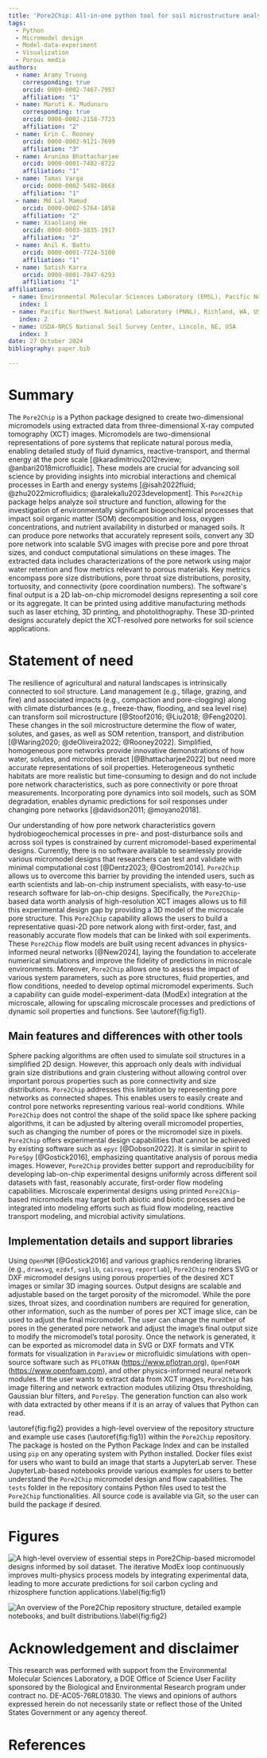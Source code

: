 ```yaml
---
title: 'Pore2Chip: All-in-one python tool for soil microstructure analysis and micromodel design'
tags:
  - Python
  - Micromodel design
  - Model-data-experiment
  - Visualization
  - Porous media
authors:
  - name: Aramy Truong
    corresponding: true
    orcid: 0009-0002-7467-7957
    affiliation: "1"
  - name: Maruti K. Mudunuru
    corresponding: true
    orcid: 0000-0002-2158-7723
    affiliation: "2"
  - name: Erin C. Rooney
    orcid: 0000-0002-9121-7699
    affiliation: "3"
  - name: Arunima Bhattacharjee
    orcid: 0000-0001-7482-8722
    affiliation: "1"
  - name: Tamas Varga
    orcid: 0000-0002-5492-866X
    affiliation: "1"
  - name: Md Lal Mamud
    orcid: 0000-0002-5764-1058
    affiliation: "2"
  - name: Xiaoliang He
    orcid: 0000-0003-3835-1917
    affiliation: "2"
  - name: Anil K. Battu
    orcid: 0000-0001-7724-5100
    affiliation: "1"
  - name: Satish Karra
    orcid: 0000-0001-7847-6293
    affiliation: "1"
affiliations:
 - name: Environmental Molecular Sciences Laboratory (EMSL), Pacific Northwest National Laboratory, Richland, WA, USA
   index: 1
 - name: Pacific Northwest National Laboratory (PNNL), Richland, WA, USA
   index: 2
 - name: USDA-NRCS National Soil Survey Center, Lincoln, NE, USA
   index: 3
date: 27 October 2024
bibliography: paper.bib

---
```


# Summary

The `Pore2Chip` is a Python package designed to create two-dimensional micromodels using extracted data from three-dimensional X-ray computed tomography (XCT) images. 
Micromodels are two-dimensional representations of pore systems that replicate natural porous media, enabling detailed study of fluid dynamics, reactive-transport, and thermal energy at the pore scale [@karadimitriou2012review; @anbari2018microfluidic]. 
These models are crucial for advancing soil science by providing insights into microbial interactions and chemical processes in Earth and energy systems [@isah2022fluid; @zhu2022microfluidics; @aralekallu2023development].
This `Pore2Chip` package helps analyze soil structure and function, allowing for the investigation of environmentally significant biogeochemical processes that impact soil organic matter (SOM) decomposition and loss, oxygen concentrations, and nutrient availability in disturbed or managed soils.
It can produce pore networks that accurately represent soils, convert any 3D pore network into scalable SVG images with precise pore and pore throat sizes, and conduct computational simulations on these images. 
The extracted data includes characterizations of the pore network using major water retention and flow metrics relevant to porous materials. 
Key metrics encompass pore size distributions, pore throat size distributions, porosity, tortuosity, and connectivity (pore coordination numbers).
The software's final output is a 2D lab-on-chip micromodel designs representing a soil core or its aggregate. It can be printed using additive manufacturing methods such as laser etching, 3D printing, and photolithography. 
These 3D-printed designs accurately depict the XCT-resolved pore networks for soil science applications.

# Statement of need

The resilience of agricultural and natural landscapes is intrinsically connected to soil structure. 
Land management (e.g., tillage, grazing, and fire) and associated impacts (e.g., compaction and pore-clogging) along with climate disturbances (e.g., freeze-thaw, flooding, and sea level rise) can transform soil microstructure [@Stoof2016; @Liu2018; @Feng2020]. 
These changes in the soil microstructure determine the flow of water, solutes, and gases, as well as SOM retention, transport, and distribution [@Waring2020; @deOliveira2022; @Rooney2022]. 
Simplified, homogeneous pore networks provide innovative demonstrations of how water, solutes, and microbes interact [@Bhattacharjee2022] but need more accurate representations of soil properties. 
Heterogeneous synthetic habitats are more realistic but time-consuming to design and do not include pore network characteristics, such as pore connectivity or pore throat measurements. 
Incorporating pore dynamics into soil models, such as SOM degradation, enables dynamic predictions for soil responses under changing pore networks [@davidson2011; @moyano2018].

Our understanding of how pore network characteristics govern hydrobiogeochemical processes in pre- and post-disturbance soils and across soil types is constrained by current micromodel-based experimental designs. Currently, there is no software available to seamlessly provide various micromodel designs that researchers can test and validate with minimal computational cost [@Dentz2023; @Oostrom2014]. 
`Pore2Chip` allows us to overcome this barrier by providing the intended users, such as earth scientists and lab-on-chip instrument specialists, with easy-to-use research software for lab-on-chip designs. 
Specifically, the `Pore2Chip`-based data worth analysis of high-resolution XCT images allows us to fill this experimental design gap by providing a 3D model of the microscale pore structure. 
This `Pore2Chip` capability allows the users to build a representative quasi-2D pore network along with first-order, fast, and reasonably accurate flow models that can be linked with soil experiments. 
These `Pore2Chip` flow models are built using recent advances in physics-informed neural networks [@New2024], laying the foundation to accelerate numerical simulations and improve the fidelity of predictions in microscale environments. 
Moreover, `Pore2Chip` allows one to assess the impact of various system parameters, such as pore structures, fluid properties, and flow conditions, needed to develop optimal micromodel experiments. 
Such a capability can guide model-experiment-data (ModEx) integration at the microscale, allowing for upscaling microscale processes and predictions of dynamic soil properties and functions. 
See \autoref{fig:fig1}.

## Main features and differences with other tools

Sphere packing algorithms are often used to simulate soil structures in a simplified 2D design. 
However, this approach only deals with individual grain size distributions and grain clustering without allowing control over important porous properties such as pore connectivity and size distributions. 
`Pore2Chip` addresses this limitation by representing pore networks as connected shapes. 
This enables users to easily create and control pore networks representing various real-world conditions. 
While `Pore2Chip` does not control the shape of the solid space like sphere packing algorithms, it can be adjusted by altering overall micromodel properties, such as changing the number of pores or the micromodel size in pixels. 
`Pore2Chip` offers experimental design capabilities that cannot be achieved by existing software such as `epyc` [@Dobson2022]. 
It is similar in spirit to `PoreSpy` [@Gostick2016], emphasizing quantitative analysis of porous media images. 
However, `Pore2Chip` provides better support and reproducibility for developing lab-on-chip experimental designs uniformly across different soil datasets with fast, reasonably accurate, first-order flow modeling capabilities. 
Microscale experimental designs using printed `Pore2Chip`-based micromodels may target both abiotic and biotic processes and be integrated into modeling efforts such as fluid flow modeling, reactive transport modeling, and microbial activity simulations.

## Implementation details and support libraries

Using `OpenPNM` [@Gostick2016] and various graphics rendering libraries (e.g., `drawsvg`, `ezdxf`, `svglib`, `cairosvg`, `reportlab`), `Pore2Chip` renders SVG or DXF micromodel designs using porous properties of the desired XCT images or similar 3D imaging sources. 
Output designs are scalable and adjustable based on the target porosity of the micromodel. 
While the pore sizes, throat sizes, and coordination numbers are required for generation, other information, such as the number of pores per XCT image slice, can be used to adjust the final micromodel. 
The user can change the number of pores in the generated pore network and adjust the image’s final output size to modify the micromodel’s total porosity. 
Once the network is generated, it can be exported as micromodel data in SVG or DXF formats and VTK formats for visualization in `Paraview` or microfluidic simulations with open-source software such as `PFLOTRAN` (<https://www.pflotran.org>), `OpenFOAM` (<https://www.openfoam.com>), and other physics-informed neural network modules.
If the user wants to extract data from XCT images, `Pore2Chip` has image filtering and network extraction modules utilizing Otsu thresholding, Gaussian blur filters, and `PoreSpy`. 
The generation function can also work with data extracted by other means if it is an array of values that Python can read.

\autoref{fig:fig2} provides a high-level overview of the repository structure and example use cases (\autoref{fig:fig1}) within the `Pore2Chip` repository. 
The package is hosted on the Python Package Index and can be installed using `pip` on any operating system with Python installed.
Docker files exist for users who want to build an image that starts a JupyterLab server. 
These JupyterLab-based notebooks provide various examples for users to better understand the `Pore2Chip` micromodel design and flow capabilities. 
The `tests` folder in the repository contains Python files used to test the `Pore2Chip` functionalities. 
All source code is available via Git, so the user can build the package if desired.

# Figures

![A high-level overview of essential steps in Pore2Chip-based micromodel designs informed by soil dataset. The iterative ModEx loop continuously improves multi-physics process models by integrating experimental data, leading to more accurate predictions for soil carbon cycling and rhizosphere function applications.\label{fig:fig1}](figures/2_ModEx_Loop_SoilChip.jpg)

![An overview of the Pore2Chip repository structure, detailed example notebooks, and built distributions.\label{fig:fig2}](figures/3_Workflow.png)

# Acknowledgement and disclaimer

This research was performed with support from the Environmental Molecular Sciences Laboratory, a DOE Office of Science User Facility sponsored by the Biological and Environmental Research program under contract no. DE-AC05-76RL01830. 
The views and opinions of authors expressed herein do not necessarily state or reflect those of the United States Government or any agency thereof. 

# References
